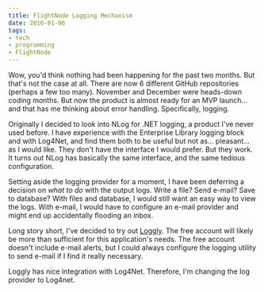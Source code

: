 ```yaml
---
title: FlightNode Logging Mechanism
date: 2016-01-06
tags:
- tech
- programming
- FlightNode
---
```


Wow, you'd think nothing had been happening for the past two months. But that's
not the case at all. There are now 6 different GitHub repositories (perhaps a
few too many). November and December were heads-down coding months. But now the
product is almost ready for an MVP launch... and that has me thinking about
error handling. Specifically, logging.

Originally I decided to look into NLog for .NET logging, a product I've never
used before. I have experience with the Enterprise Library logging block and
with Log4Net, and find them both to be useful but not as... pleasant... as I
would like. They don't have the interface I would prefer. But they work. It
turns out NLog has basically the same interface, and the same tedious
configuration.

<!-- truncate -->

Setting aside the logging provider for a moment, I have been deferring a
decision on _what to do_ with the output logs. Write a file? Send e-mail? Save
to database? With files and database, I would still want an easy way to view the
logs. With e-mail, I would have to configure an e-mail provider and might end up
accidentally flooding an inbox.

Long story short, I've decided to try out [Loggly](https://www.loggly.com). The
free account will likely be more than sufficient for this application's needs.
The free account doesn't include e-mail alerts, but I could always configure the
logging utility to send e-mail if I find it really necessary.

Loggly has nice integration with Log4Net. Therefore, I'm changing the log
provider to Log4net.
